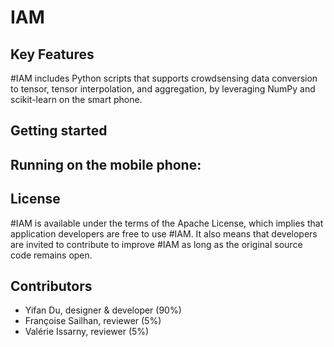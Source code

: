 # IAM
Key Features 
---------------------
#IAM includes Python scripts that supports crowdsensing data conversion to tensor, tensor interpolation, and aggregation, by leveraging NumPy and scikit-learn on the smart phone.

Getting started 
------------------------

Running on the mobile phone: 
------------------------------------------------

License 
-------------
#IAM is available under the terms of the Apache License, which implies that application developers are free to use #IAM. 
It also means that developers are invited to contribute to improve #IAM as long as the original source code remains open.

Contributors
---------------------

* Yifan Du, designer & developer (90%)
* Françoise Sailhan, reviewer (5%)
* Valérie Issarny, reviewer (5%) 
